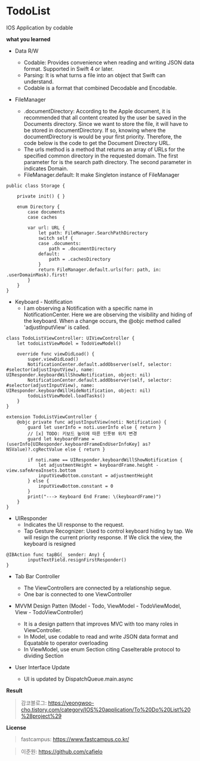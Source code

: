 # TodoList
IOS Application by codable


**what you learned**

+ Data R/W
  - Codable: Provides convenience when reading and writing JSON data format. Supported in Swift 4 or later.
  - Parsing: It is what turns a file into an object that Swift can understand.
  - Codable is a format that combined Decodable and Encodable.

+ FileManager
  - .documentDirectory: According to the Apple document, it is recommended that all content created by the user be saved in the Documents directory. Since we want to store the file, it will have to be stored in documentDirectory. If so, knowing where the documentDirectory is would be your first priority. Therefore, the code below is the code to get the Document Directory URL.
  - The urls method is a method that returns an array of URLs for the specified common directory in the requested domain. The first parameter for is the search path directory. The second parameter in indicates Domain.
  - FileManager.default: It make Singleton instance of FileManager
~~~
public class Storage {
    
    private init() { }
    
    enum Directory {
        case documents
        case caches
        
        var url: URL {
            let path: FileManager.SearchPathDirectory
            switch self {
            case .documents:
                path = .documentDirectory
            default:
                path = .cachesDirectory
            }
            return FileManager.default.urls(for: path, in: .userDomainMask).first!
        }
    }
}
~~~

+ Keyboard - Notification
  - I am observing a Notification with a specific name in NotificationCenter. Here we are observing the visibility and hiding of the keyboard. When a change occurs, the @objc method called 'adjustInputView' is called.
~~~
class TodoListViewController: UIViewController {
    let todoListViewModel = TodoViewModel()
    
    override func viewDidLoad() {
        super.viewDidLoad()
        NotificationCenter.default.addObserver(self, selector: #selector(adjustInputView), name: UIResponder.keyboardWillShowNotification, object: nil)
        NotificationCenter.default.addObserver(self, selector: #selector(adjustInputView), name: UIResponder.keyboardWillHideNotification, object: nil)
        todoListViewModel.loadTasks()
    }
}

extension TodoListViewController {
    @objc private func adjustInputView(noti: Notification) {
        guard let userInfo = noti.userInfo else { return }
        // [x] TODO: 키보드 높이에 따른 인풋뷰 위치 변경
        guard let keyboardFrame = (userInfo[UIResponder.keyboardFrameEndUserInfoKey] as? NSValue)?.cgRectValue else { return }
        
        if noti.name == UIResponder.keyboardWillShowNotification {
            let adjustmentHeight = keyboardFrame.height - view.safeAreaInsets.bottom
            inputViewBottom.constant = adjustmentHeight
        } else {
            inputViewBottom.constant = 0
        }
        print("---> Keyboard End Frame: \(keyboardFrame)")
    }
}
~~~


+ UIResponder
  - Indicates the UI response to the request.
  - Tap Gesture Recognizer: Used to control keyboard hiding by tap. We will resign the current priority response. If We click the view, the keyboard is resigned
~~~
@IBAction func tapBG(_ sender: Any) {
        inputTextField.resignFirstResponder()
}
~~~

+ Tab Bar Controller
  - The ViewControllers are connected by a relationship segue.
  - One bar is connected to one ViewController

+ MVVM Design Patten (Model - Todo, ViewModel - TodoViewModel, View - TodoViewController)
  - It is a design pattern that improves MVC with too many roles in ViewController.
  - In Model, use codable to read and write JSON data format and Equatable to operator overloading
  - In ViewModel, use enum Section citing CaseIterable protocol to dividing Section

+ User Interface Update
  - UI is updated by DispatchQueue.main.async


**Result**

> 감코블로그: https://yeongwoo-cho.tistory.com/category/IOS%20application/To%20Do%20List%20%28project%29


**License**
> fastcampus: https://www.fastcampus.co.kr/

> 이준원: https://github.com/cafielo

